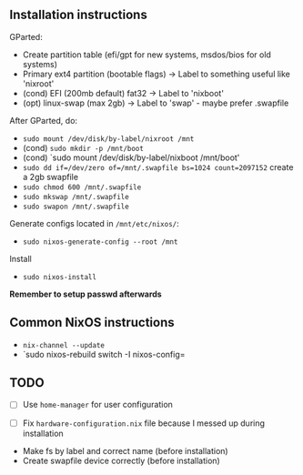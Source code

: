 ## Installation instructions
GParted:
* Create partition table (efi/gpt for new systems, msdos/bios for old systems)
* Primary ext4 partition (bootable flags) -> Label to something useful like 'nixroot'
* (cond) EFI (200mb default) fat32 -> Label to 'nixboot'
* (opt) linux-swap (max 2gb) -> Label to 'swap' - maybe prefer .swapfile

After GParted, do:
* `sudo mount /dev/disk/by-label/nixroot /mnt`
* (cond) `sudo mkdir -p /mnt/boot` 
* (cond) `sudo mount /dev/disk/by-label/nixboot /mnt/boot'
* `sudo dd if=/dev/zero of=/mnt/.swapfile bs=1024 count=2097152` create a 2gb swapfile
* `sudo chmod 600 /mnt/.swapfile`
* `sudo mkswap /mnt/.swapfile`
* `sudo swapon /mnt/.swapfile`

Generate configs located in `/mnt/etc/nixos/`:
* `sudo nixos-generate-config --root /mnt`

Install
* `sudo nixos-install`

**Remember to setup passwd afterwards**

## Common NixOS instructions

* `nix-channel --update`
* `sudo nixos-rebuild switch -I nixos-config=<path-to-congiguration-file>

## TODO
-[ ] Use `home-manager` for user configuration

- [ ] Fix `hardware-configuration.nix` file because I messed up during installation
 - Make fs by label and correct name (before installation)
 - Create swapfile device correctly (before installation)

